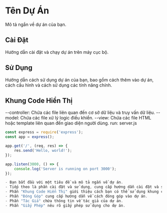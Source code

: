 # Tên Dự Án

Mô tả ngắn về dự án của bạn.

## Cài Đặt

Hướng dẫn cài đặt và chạy dự án trên máy cục bộ.

## Sử Dụng

Hướng dẫn cách sử dụng dự án của bạn, bao gồm cách thêm vào dự án, cách cấu hình và cách sử dụng các tính năng chính.

## Khung Code Hiển Thị

--controller: Chứa các file liên quan đến cơ sở dữ liệu và truy vấn dữ liệu.
--model: Chứa các file xử lý logic điều khiển.
--view: Chứa các file HTML hoặc template liên quan đến giao diện người dùng.
run: server.js

```javascript
const express = require('express');
const app = express();

app.get('/', (req, res) => {
    res.send('Hello, world!');
});

app.listen(3000, () => {
    console.log('Server is running on port 3000');
});

- Bạn bắt đầu với một tiêu đề và mô tả ngắn về dự án.
- Tiếp theo là phần cài đặt và sử dụng, cung cấp hướng dẫn cài đặt và sử dụng dự án.
- Phần "Khung Code Hiển Thị" giới thiệu cách bạn có thể sử dụng khung code để hiển thị mã nguồn trong tài liệu của mình.
- Phần "Đóng Góp" cung cấp hướng dẫn về cách đóng góp vào dự án.
- Phần "Tác Giả" chứa thông tin về tác giả của dự án.
- Phần "Giấy Phép" nêu rõ giấy phép sử dụng cho dự án.
